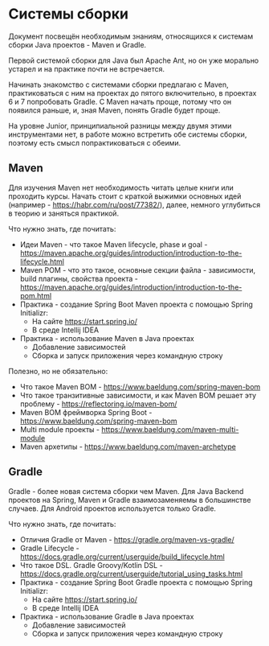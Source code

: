 # Системы сборки

Документ посвещён необходимым знаниям, относящихся к системам сборки Java проектов - Maven и Gradle.

Первой системой сборки для Java был Apache Ant, но он уже морально устарел и на практике почти не встречается.

Начинать знакомство с системами сборки предлагаю с Maven, практиковаться с ним на проектах до пятого включительно, в проектах 6 и 7 попробовать Gradle. С Maven начать проще, потому что он появился раньше, и, зная Maven, понять Gradle будет проще.

На уровне Junior, принципиальной разницы между двумя этими инструментами нет, в работе можно встретить обе системы сборки, поэтому есть смысл попрактиковаться с обеими.

## Maven

Для изучения Maven нет необходимость читать целые книги или проходить курсы. Начать стоит с краткой выжимки основных идей (например - https://habr.com/ru/post/77382/), далее, немного углубиться в теорию и заняться практикой.

Что нужно знать, где почитать:

- Идеи Maven - что такое Maven lifecycle, phase и goal - https://maven.apache.org/guides/introduction/introduction-to-the-lifecycle.html
- Maven POM - что это такое, основные секции файла - зависимости, build плагины, свойства проекта - https://maven.apache.org/guides/introduction/introduction-to-the-pom.html
- Практика - создание Spring Boot Maven проекта с помощью Spring Initializr:
  - На сайте https://start.spring.io/
  - В среде Intellij IDEA
- Практика - использование Maven в Java проектах
  - Добавление зависимостей
  - Сборка и запуск приложения через командную строку

Полезно, но не обязательно:

- Что такое Maven BOM - https://www.baeldung.com/spring-maven-bom
- Что такое транзитивные зависимости, и как Maven BOM решает эту проблему - https://reflectoring.io/maven-bom/
- Maven BOM фреймворка Spring Boot - https://www.baeldung.com/spring-maven-bom
- Multi module проекты - https://www.baeldung.com/maven-multi-module
- Maven архетипы - https://www.baeldung.com/maven-archetype

## Gradle

Gradle - более новая система сборки чем Maven. Для Java Backend проектов на Spring, Maven и Gradle взаимозаменяемы в большинстве случаев. Для Android проектов используется только Gradle.

Что нужно знать, где почитать:

- Отличия Gradle от Maven - https://gradle.org/maven-vs-gradle/
- Gradle Lifecycle - https://docs.gradle.org/current/userguide/build_lifecycle.html
- Что такое DSL. Gradle Groovy/Kotlin DSL - https://docs.gradle.org/current/userguide/tutorial_using_tasks.html
- Практика - создание Spring Boot Gradle проекта с помощью Spring Initializr:
  - На сайте https://start.spring.io/
  - В среде Intellij IDEA
- Практика - использование Gradle в Java проектах
  - Добавление зависимостей
  - Сборка и запуск приложения через командную строку
